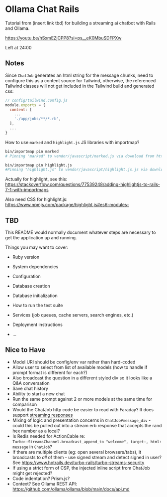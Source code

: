 # Ollama Chat Rails

Tutorial from (insert link tbd) for building a streaming ai chatbot with Rails and Ollama.

https://youtu.be/hSxmEZjCPP8?si=ps__eK0MbuSDFPXw

Left at 24:00

## Notes

Since `ChatJob` generates an html string for the message chunks, need to configure this as a content source for Tailwind, otherwise, the referenced Tailwind classes will not get included in the Tailwind build and generated css:

```javascript
// config/tailwind.config.js
module.exports = {
  content: [
    ...
    './app/jobs/**/*.rb',
  ],
  ...
}
```

How to use `marked` and `highlight.js` JS libraries with importmap?

```bash
bin/importmap pin marked
# Pinning "marked" to vendor/javascript/marked.js via download from https://ga.jspm.io/npm:marked@12.0.1/lib/marked.esm.js

bin/importmap pin highlight.js
#Pinning "highlight.js" to vendor/javascript/highlight.js.js via download from https://ga.jspm.io/npm:highlight.js@11.9.0/es/index.js
```

Actually for highlight, see this: https://stackoverflow.com/questions/77539248/adding-highlightjs-to-rails-7-1-with-importmaps

Also need CSS for highlight.js: https://www.npmjs.com/package/highlight.js#es6-modules-

## TBD

This README would normally document whatever steps are necessary to get the
application up and running.

Things you may want to cover:

* Ruby version

* System dependencies

* Configuration

* Database creation

* Database initialization

* How to run the test suite

* Services (job queues, cache servers, search engines, etc.)

* Deployment instructions

* ...


## Nice to Have

* Model URI should be config/env var rather than hard-coded
* Allow user to select from list of available models (how to handle if prompt format is different for each?)
* Also broadcast the question in a different styled div so it looks like a Q&A conversation
* Save chat history
* Ability to start a new chat
* Run the same prompt against 2 or more models at the same time for comparison
* Would the ChatJob http code be easier to read with Faraday? It does support [streaming responses](https://lostisland.github.io/faraday/#/adapters/custom/streaming)
* Mixing of logic and presentation concerns in `ChatJob#message_div` - could this be pulled out into a stream erb response that accepts the rand hex number as a local?
* Is Redis needed for ActionCable re: `Turbo::StreamsChannel.broadcast_append_to "welcome", target:, html: message` in `ChatJob`?
* If there are multiple clients (eg: open several browsers/tabs), it broadcasts to *all* of them - use signed stream and detect signed in user? See https://www.hotrails.dev/turbo-rails/turbo-streams-security
* If using a strict form of CSP, the injected inline script from ChatJob might get rejected?
* Code indentation? Prism.js?
* Context? See Ollama REST API: https://github.com/ollama/ollama/blob/main/docs/api.md
